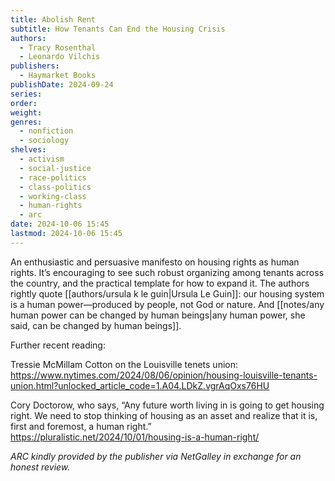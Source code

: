 ```yaml
---
title: Abolish Rent
subtitle: How Tenants Can End the Housing Crisis
authors:
  - Tracy Rosenthal
  - Leonardo Vilchis
publishers:
  - Haymarket Books
publishDate: 2024-09-24
series: 
order: 
weight: 
genres:
  - nonfiction
  - sociology
shelves:
  - activism
  - social-justice
  - race-politics
  - class-politics
  - working-class
  - human-rights
  - arc
date: 2024-10-06 15:45
lastmod: 2024-10-06 15:45
---
```

An enthusiastic and persuasive manifesto on housing rights as human rights. It’s encouraging to see such robust organizing among tenants across the country, and the practical template for how to expand it. The authors rightly quote [[authors/ursula k le guin|Ursula Le Guin]]: our housing system is a human power—produced by people, not God or nature. And [[notes/any human power can be changed by human beings|any human power, she said, can be changed by human beings]].

Further recent reading: 

Tressie McMillam Cotton on the Louisville tenets union: https://www.nytimes.com/2024/08/06/opinion/housing-louisville-tenants-union.html?unlocked_article_code=1.A04.LDkZ.vgrAqOxs76HU

Cory Doctorow, who says, “Any future worth living in is going to get housing right. We need to stop thinking of housing as an asset and realize that it is, first and foremost, a human right.” https://pluralistic.net/2024/10/01/housing-is-a-human-right/

*ARC kindly provided by the publisher via NetGalley in exchange for an honest review.*